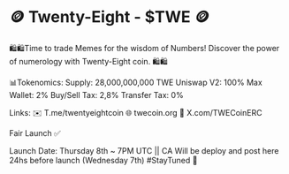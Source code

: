 # 🪙 Twenty-Eight - $TWE  🪙

🛍🛍Time to trade Memes for the wisdom of Numbers! Discover the power of numerology with Twenty-Eight coin. 🛍🛍

📊Tokenomics:
Supply: 28,000,000,000 TWE
Uniswap V2: 100%
Max Wallet: 2%
Buy/Sell Tax: 2,8%
Transfer Tax: 0%

Links:
✉️ T.me/twentyeightcoin
🌐 twecoin.org
🐣 X.com/TWECoinERC

Fair Launch ✅

Launch Date: Thursday 8th ~ 7PM UTC || CA Will be deploy and post here 24hs before launch (Wednesday 7th) #StayTuned 🚀
